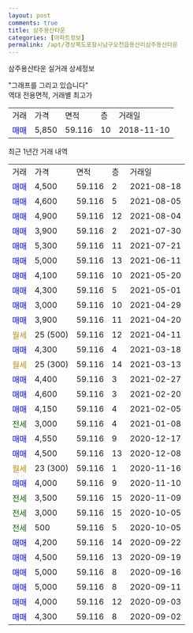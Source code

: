 ```yaml
---
layout: post
comments: true
title: 삼주용산타운
categories: [아파트정보]
permalink: /apt/경상북도포항시남구오천읍용산리삼주용산타운
---
```


삼주용산타운 실거래 상세정보

<script type="text/javascript">
  google.charts.load('current', {'packages':['line', 'corechart']});
  google.charts.setOnLoadCallback(drawChart);

  function drawChart() {
    var data = new google.visualization.DataTable();
    data.addColumn('date', '거래일');
    data.addColumn('number', "매매");
    data.addColumn('number', "전세");
    data.addColumn('number', "전매");

    data.addRows([[new Date(Date.parse("2021-08-18")), 4500, null, null], [new Date(Date.parse("2021-08-05")), 4600, null, null], [new Date(Date.parse("2021-08-04")), 4900, null, null], [new Date(Date.parse("2021-07-30")), 3900, null, null], [new Date(Date.parse("2021-07-21")), 5300, null, null], [new Date(Date.parse("2021-06-11")), 5000, null, null], [new Date(Date.parse("2021-05-20")), 4100, null, null], [new Date(Date.parse("2021-05-01")), 4300, null, null], [new Date(Date.parse("2021-04-29")), 3000, null, null], [new Date(Date.parse("2021-04-20")), 3900, null, null], [new Date(Date.parse("2021-04-11")), null, null, null], [new Date(Date.parse("2021-03-18")), 4300, null, null], [new Date(Date.parse("2021-03-13")), null, null, null], [new Date(Date.parse("2021-02-27")), 4400, null, null], [new Date(Date.parse("2021-02-20")), 4600, null, null], [new Date(Date.parse("2021-02-05")), 4150, null, null], [new Date(Date.parse("2021-01-08")), null, 3000, null], [new Date(Date.parse("2020-12-17")), 4550, null, null], [new Date(Date.parse("2020-12-08")), 4500, null, null], [new Date(Date.parse("2020-11-16")), null, null, null], [new Date(Date.parse("2020-11-10")), 4000, null, null], [new Date(Date.parse("2020-11-09")), null, 3500, null], [new Date(Date.parse("2020-10-05")), null, 3000, null], [new Date(Date.parse("2020-10-05")), null, 500, null], [new Date(Date.parse("2020-09-22")), 4200, null, null], [new Date(Date.parse("2020-09-19")), 4500, null, null], [new Date(Date.parse("2020-09-16")), 5000, null, null], [new Date(Date.parse("2020-09-11")), 5000, null, null], [new Date(Date.parse("2020-09-03")), 4000, null, null], [new Date(Date.parse("2020-09-02")), 4300, null, null]]);

    var options = {
      hAxis: {
        format: 'yyyy/MM/dd'
      },    
      lineWidth: 0,
      pointsVisible: true,    
      title: '최근 1년간 유형별 실거래가 분포',
      legend: { position: 'bottom' }
    };

    var formatter = new google.visualization.NumberFormat({pattern:'###,###'} );
    formatter.format(data, 1);
    formatter.format(data, 2);
    
    setTimeout(function() {
        var chart = new google.visualization.LineChart(document.getElementById('columnchart_material'));
        chart.draw(data, (options));
        document.getElementById('loading').style.display = 'none';
    }, 1000);
  }
</script>


<div id="loading" style="z-index:20; display: block; margin-left: 0px">"그래프를 그리고 있습니다"</div>
<div id="columnchart_material" style="width: 95%; margin-left: 0px; display: block"></div>
<!-- contents start -->
역대 전용면적, 거래별 최고가
<table class="sortable">
    <tr>
      <td>거래</td>
      <td>가격</td>
      <td>면적</td>
      <td>층</td>
      <td>거래일</td>
    </tr>
        <tr>
          <td><a style="color: blue">매매</a></td>
          <td>5,850</td>
          <td>59.116</td>
          <td>10</td>
          <td>2018-11-10</td>
        </tr>        
    
    
</table>

최근 1년간 거래 내역

<table class="sortable">
    <tr>
      <td>거래</td>
      <td>가격</td>
      <td>면적</td>
      <td>층</td>
      <td>거래일</td>
    </tr>
    <tr>
      <td><a style="color: blue">매매</a></td>
      <td>4,500</td>
      <td>59.116</td>
      <td>2</td>
      <td>2021-08-18</td>
    </tr>          <tr>
      <td><a style="color: blue">매매</a></td>
      <td>4,600</td>
      <td>59.116</td>
      <td>5</td>
      <td>2021-08-05</td>
    </tr>          <tr>
      <td><a style="color: blue">매매</a></td>
      <td>4,900</td>
      <td>59.116</td>
      <td>12</td>
      <td>2021-08-04</td>
    </tr>          <tr>
      <td><a style="color: blue">매매</a></td>
      <td>3,900</td>
      <td>59.116</td>
      <td>2</td>
      <td>2021-07-30</td>
    </tr>          <tr>
      <td><a style="color: blue">매매</a></td>
      <td>5,300</td>
      <td>59.116</td>
      <td>11</td>
      <td>2021-07-21</td>
    </tr>          <tr>
      <td><a style="color: blue">매매</a></td>
      <td>5,000</td>
      <td>59.116</td>
      <td>13</td>
      <td>2021-06-11</td>
    </tr>          <tr>
      <td><a style="color: blue">매매</a></td>
      <td>4,100</td>
      <td>59.116</td>
      <td>10</td>
      <td>2021-05-20</td>
    </tr>          <tr>
      <td><a style="color: blue">매매</a></td>
      <td>4,300</td>
      <td>59.116</td>
      <td>5</td>
      <td>2021-05-01</td>
    </tr>          <tr>
      <td><a style="color: blue">매매</a></td>
      <td>3,000</td>
      <td>59.116</td>
      <td>10</td>
      <td>2021-04-29</td>
    </tr>          <tr>
      <td><a style="color: blue">매매</a></td>
      <td>3,900</td>
      <td>59.116</td>
      <td>11</td>
      <td>2021-04-20</td>
    </tr>          <tr>
      <td><a style="color: darkgoldenrod">월세</a></td>
      <td>25 (500)</td>
      <td>59.116</td>
      <td>12</td>
      <td>2021-04-11</td>
    </tr>          <tr>
      <td><a style="color: blue">매매</a></td>
      <td>4,300</td>
      <td>59.116</td>
      <td>4</td>
      <td>2021-03-18</td>
    </tr>          <tr>
      <td><a style="color: darkgoldenrod">월세</a></td>
      <td>25 (300)</td>
      <td>59.116</td>
      <td>14</td>
      <td>2021-03-13</td>
    </tr>          <tr>
      <td><a style="color: blue">매매</a></td>
      <td>4,400</td>
      <td>59.116</td>
      <td>3</td>
      <td>2021-02-27</td>
    </tr>          <tr>
      <td><a style="color: blue">매매</a></td>
      <td>4,600</td>
      <td>59.116</td>
      <td>3</td>
      <td>2021-02-20</td>
    </tr>          <tr>
      <td><a style="color: blue">매매</a></td>
      <td>4,150</td>
      <td>59.116</td>
      <td>4</td>
      <td>2021-02-05</td>
    </tr>          <tr>
      <td><a style="color: darkgreen">전세</a></td>
      <td>3,000</td>
      <td>59.116</td>
      <td>4</td>
      <td>2021-01-08</td>
    </tr>          <tr>
      <td><a style="color: blue">매매</a></td>
      <td>4,550</td>
      <td>59.116</td>
      <td>9</td>
      <td>2020-12-17</td>
    </tr>          <tr>
      <td><a style="color: blue">매매</a></td>
      <td>4,500</td>
      <td>59.116</td>
      <td>13</td>
      <td>2020-12-08</td>
    </tr>          <tr>
      <td><a style="color: darkgoldenrod">월세</a></td>
      <td>23 (300)</td>
      <td>59.116</td>
      <td>1</td>
      <td>2020-11-16</td>
    </tr>          <tr>
      <td><a style="color: blue">매매</a></td>
      <td>4,000</td>
      <td>59.116</td>
      <td>9</td>
      <td>2020-11-10</td>
    </tr>          <tr>
      <td><a style="color: darkgreen">전세</a></td>
      <td>3,500</td>
      <td>59.116</td>
      <td>15</td>
      <td>2020-11-09</td>
    </tr>          <tr>
      <td><a style="color: darkgreen">전세</a></td>
      <td>3,000</td>
      <td>59.116</td>
      <td>15</td>
      <td>2020-10-05</td>
    </tr>          <tr>
      <td><a style="color: darkgreen">전세</a></td>
      <td>500</td>
      <td>59.116</td>
      <td>5</td>
      <td>2020-10-05</td>
    </tr>          <tr>
      <td><a style="color: blue">매매</a></td>
      <td>4,200</td>
      <td>59.116</td>
      <td>14</td>
      <td>2020-09-22</td>
    </tr>          <tr>
      <td><a style="color: blue">매매</a></td>
      <td>4,500</td>
      <td>59.116</td>
      <td>13</td>
      <td>2020-09-19</td>
    </tr>          <tr>
      <td><a style="color: blue">매매</a></td>
      <td>5,000</td>
      <td>59.116</td>
      <td>8</td>
      <td>2020-09-16</td>
    </tr>          <tr>
      <td><a style="color: blue">매매</a></td>
      <td>5,000</td>
      <td>59.116</td>
      <td>8</td>
      <td>2020-09-11</td>
    </tr>          <tr>
      <td><a style="color: blue">매매</a></td>
      <td>4,000</td>
      <td>59.116</td>
      <td>12</td>
      <td>2020-09-03</td>
    </tr>          <tr>
      <td><a style="color: blue">매매</a></td>
      <td>4,300</td>
      <td>59.116</td>
      <td>8</td>
      <td>2020-09-02</td>
    </tr>      </table>
<!-- contents end -->    

